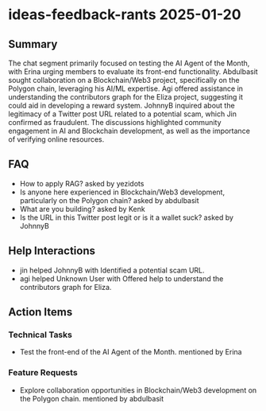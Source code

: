 # ideas-feedback-rants 2025-01-20

## Summary
The chat segment primarily focused on testing the AI Agent of the Month, with Erina urging members to evaluate its front-end functionality. Abdulbasit sought collaboration on a Blockchain/Web3 project, specifically on the Polygon chain, leveraging his AI/ML expertise. Agi offered assistance in understanding the contributors graph for the Eliza project, suggesting it could aid in developing a reward system. JohnnyB inquired about the legitimacy of a Twitter post URL related to a potential scam, which Jin confirmed as fraudulent. The discussions highlighted community engagement in AI and Blockchain development, as well as the importance of verifying online resources.

## FAQ
- How to apply RAG? asked by yezidots
- Is anyone here experienced in Blockchain/Web3 development, particularly on the Polygon chain? asked by abdulbasit
- What are you building? asked by Kenk
- Is the URL in this Twitter post legit or is it a wallet suck? asked by JohnnyB

## Help Interactions
- jin helped JohnnyB with Identified a potential scam URL.
- agi helped Unknown User with Offered help to understand the contributors graph for Eliza.

## Action Items

### Technical Tasks
- Test the front-end of the AI Agent of the Month. mentioned by Erina

### Feature Requests
- Explore collaboration opportunities in Blockchain/Web3 development on the Polygon chain. mentioned by abdulbasit